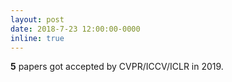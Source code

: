 ```yaml
---
layout: post
date: 2018-7-23 12:00:00-0000
inline: true
---
```


**5** papers got accepted by CVPR/ICCV/ICLR in 2019.
